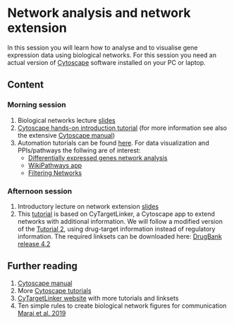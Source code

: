 # Network analysis and network extension
In this session you will learn how to analyse and to visualise gene expression data using biological networks. For this session you need an actual version of [Cytoscape](https://cytoscape.org/) software installed on your PC or laptop.

## Content
### Morning session
1. Biological networks lecture [slides](https://github.com/fehrhart/STREAMLINEworkshop.github.io/blob/main/Network_analysis_and_biological_networks.pdf)
2. [Cytoscape hands-on introduction tutorial](https://github.com/fehrhart/STREAMLINEworkshop.github.io/blob/main/Cytoscape_handson.docx) (for more information see also the extensive [Cytoscape manual](https://manual.cytoscape.org/en/latest/))
3. Automation tutorials can be found [here](https://github.com/cytoscape/cytoscape-automation/wiki). For data visualization and PPIs/pathways the follwing are of interest: 
   * [Differentially expressed genes network analysis](https://cytoscape.org/cytoscape-automation/for-scripters/R/notebooks/Differentially-expressed-genes.nb.html)
   * [WikiPathways app](https://cytoscape.org/cytoscape-automation/for-scripters/R/notebooks/rWikiPathways-and-RCy3.nb.html)
   * [Filtering Networks](https://cytoscape.org/cytoscape-automation/for-scripters/R/notebooks/Filtering-Networks.nb.html)


### Afternoon session
1. Introductory lecture on network extension [slides](https://github.com/fehrhart/STREAMLINEworkshop.github.io/blob/main/Network%20extension.pptx)
2. This [tutorial](https://github.com/fehrhart/STREAMLINEworkshop.github.io/blob/main/Tutorial%20Network%20extension.docx) is based on CyTargetLinker, a Cytoscape app to extend networks with additional information. We will follow a modified version of the [Tutorial 2](https://cytargetlinker.github.io/pages/tutorials/tutorial2), using drug-target information instead of regulatory information. The required linksets can be downloaded here:  [DrugBank release 4.2](https://ndownloader.figshare.com/files/21623682?private_link=32aae0822ffdd1f5660b)

## Further reading
1. [Cytoscape manual](https://manual.cytoscape.org/en/latest/)
2. More [Cytoscape tutorials](https://github.com/cytoscape/cytoscape-tutorials/wiki)
3. [CyTargetLinker website](https://cytargetlinker.github.io/) with more tutorials and linksets
4. Ten simple rules to create biological network figures for communication [Marai et al. 2019](https://doi.org/10.1371/journal.pcbi.1007244)
